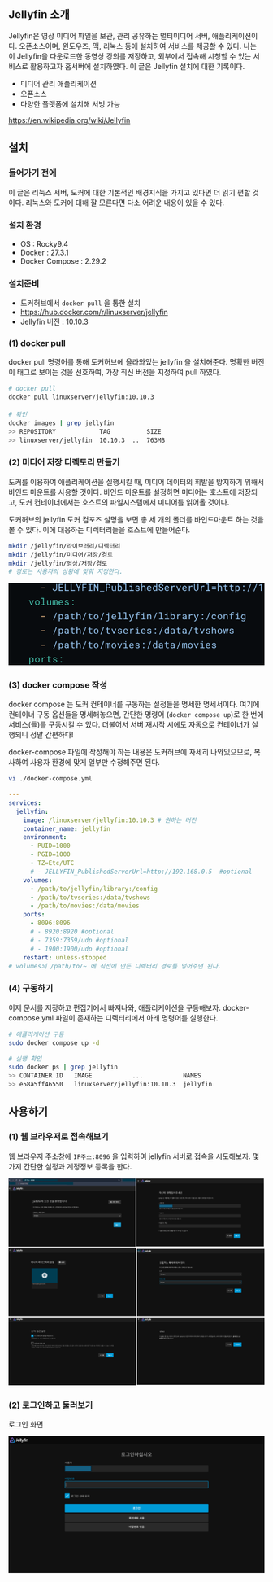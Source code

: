 

## Jellyfin 소개  

Jellyfin은 영상 미디어 파일을 보관, 관리 공유하는 멀티미디어 서버, 애플리케이션이다. 오픈소스이며, 윈도우즈, 맥, 리눅스 등에 설치하여 서비스를 제공할 수 있다. 나는 이 Jellyfin을 다운로드한 동영상 강의를 저장하고, 외부에서 접속해 시청할 수 있는 서비스로 활용하고자 홈서버에 설치하였다. 이 글은 Jellyfin 설치에 대한 기록이다.  

- 미디어 관리 애플리케이션  
- 오픈소스  
- 다양한 플랫폼에 설치해 서빙 가능  

https://en.wikipedia.org/wiki/Jellyfin  


## 설치  

### 들어가기 전에  

이 글은 리눅스 서버, 도커에 대한 기본적인 배경지식을 가지고 있다면 더 읽기 편할 것이다. 리눅스와 도커에 대해 잘 모른다면 다소 어려운 내용이 있을 수 있다.  

### 설치 환경  

- OS : Rocky9.4
- Docker : 27.3.1
- Docker Compose : 2.29.2  

### 설치준비  

- 도커허브에서 `docker pull` 을 통한 설치  
- https://hub.docker.com/r/linuxserver/jellyfin  
- Jellyfin 버전 : 10.10.3  

### (1) docker pull  

docker pull 명령어를 통해 도커허브에 올라와있는 jellyfin 을 설치해준다. 명확한 버전이 태그로 보이는 것을 선호하여, 가장 최신 버전을 지정하여 pull 하였다.  

```bash
# docker pull
docker pull linuxserver/jellyfin:10.10.3

# 확인
docker images | grep jellyfin
>> REPOSITORY            TAG          SIZE
>> linuxserver/jellyfin  10.10.3  ..  763MB
```

### (2) 미디어 저장 디렉토리 만들기  

도커를 이용하여 애플리케이션을 실행시킬 때, 미디어 데이터의 휘발을 방지하기 위해서 바인드 마운트를 사용할 것이다. 바인드 마운트를 설정하면 미디어는 호스트에 저장되고, 도커 컨테이너에서는 호스트의 파일시스템에서 미디어를 읽어올 것이다.  

도커허브의 jellyfin 도커 컴포즈 설명을 보면 총 세 개의 폴더를 바인드마운트 하는 것을 볼 수 있다. 이에 대응하는 디렉터리들을 호스트에 만들어준다.  

```bash
mkdir /jellyfin/라이브러리/디렉터리
mkdir /jellyfin/미디어/저장/경로
mkdir /jellyfin/영상/저장/경로
# 경로는 사용자의 상황에 맞춰 지정한다.
```

![](/assets/images/20241218_001_001.jpg)  

### (3) docker compose 작성  

docker compose 는 도커 컨테이너를 구동하는 설정들을 명세한 명세서이다. 여기에 컨테이너 구동 옵션들을 명세해놓으면, 간단한 명령어 (`docker compose up`)로 한 번에 서비스(들)를 구동시킬 수 있다. 더불어서 서버 재시작 시에도 자동으로 컨테이너가 실행되니 정말 간편하다!  

docker-compose 파일에 작성해야 하는 내용은 도커허브에 자세히 나와있으므로, 복사하여 사용자 환경에 맞게 일부만 수정해주면 된다.  

```bash
vi ./docker-compose.yml
```

```yml
---
services:
  jellyfin:
    image: /linuxserver/jellyfin:10.10.3 # 원하는 버전
    container_name: jellyfin
    environment:
      - PUID=1000
      - PGID=1000
      - TZ=Etc/UTC
      # - JELLYFIN_PublishedServerUrl=http://192.168.0.5  #optional
    volumes:
      - /path/to/jellyfin/library:/config
      - /path/to/tvseries:/data/tvshows
      - /path/to/movies:/data/movies
    ports:
      - 8096:8096
      # - 8920:8920 #optional
      # - 7359:7359/udp #optional
      # - 1900:1900/udp #optional
    restart: unless-stopped
# volumes의 /path/to/~ 에 직전에 만든 디렉터리 경로를 넣어주면 된다.
```

### (4) 구동하기  

이제 문서를 저장하고 편집기에서 빠져나와, 애플리케이션을 구동해보자. docker-compose.yml 파일이 존재하는 디렉터리에서 아래 명령어를 실행한다.  

```bash
# 애플리케이션 구동
sudo docker compose up -d
```

```bash
# 실행 확인
sudo docker ps | grep jellyfin
>> CONTAINER ID   IMAGE           ...           NAMES
>> e58a5ff46550   linuxserver/jellyfin:10.10.3  jellyfin
```

## 사용하기  

### (1) 웹 브라우저로 접속해보기  

웹 브라우저 주소창에 `IP주소:8096` 을 입력하여 jellyfin 서버로 접속을 시도해보자. 몇 가지 간단한 설정과 계정정보 등록을 한다.  

![](/assets/images/20241218_001_002.jpg)  

### (2) 로그인하고 둘러보기  

로그인 화면

![](/assets/images/20241218_001_003.jpg)  